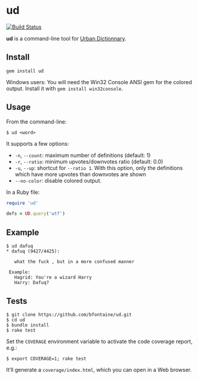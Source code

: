 # ud

[![Build Status](https://travis-ci.org/bfontaine/ud.png?branch=master)](https://travis-ci.org/bfontaine/ud)

**ud** is a command-line tool for [Urban Dictionnary][urban-dic].

[urban-dic]: http://www.urbandictionary.com

## Install

```
gem install ud
```

Windows users: You will need the Win32 Console ANSI gem for the colored output.
Install it with `gem install win32console`.

## Usage

From the command-line:

```
$ ud <word>
```

It supports a few options:

- `-n`, `--count`: maximum number of definitions (default: 1)
- `-r`, `--ratio`: minimum upvotes/downvotes ratio (default: 0.0)
- `-u`, `--up`: shortcut for `--ratio 1`. With this option, only the definitions
  which have more upvotes than downvotes are shown
- `--no-color`: disable colored output.

In a Ruby file:

```ruby
require 'ud'

defs = UD.query('wtf')
```

## Example

```
$ ud dafuq
* dafuq (9427/4425):

   what the fuck , but in a more confused manner

 Example:
   Hagrid: You're a wizard Harry
   Harry: Dafuq?
```

## Tests

```
$ git clone https://github.com/bfontaine/ud.git
$ cd ud
$ bundle install
$ rake test
```

Set the `COVERAGE` environment variable to activate the code
coverage report, e.g.:

```
$ export COVERAGE=1; rake test
```


It’ll generate a `coverage/index.html`, which you can open in a
Web browser.
